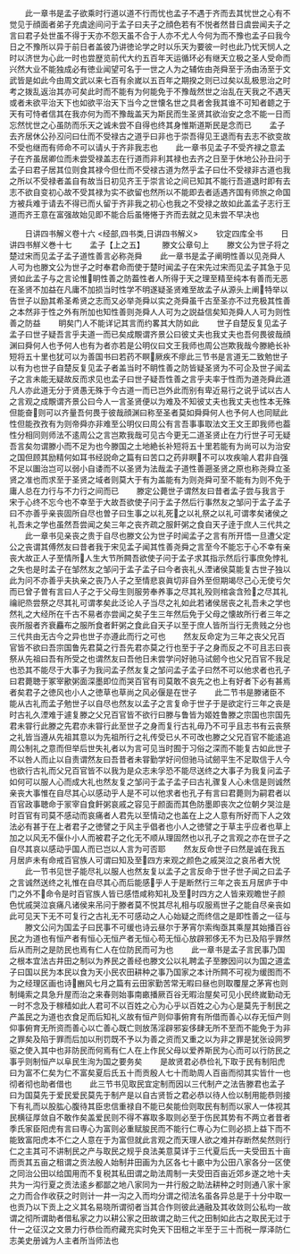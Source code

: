<!-- { "loadSidebar": true } -->
　　此一章书是孟子欲乘时行道以道不行而忧也孟子不遇于齐而去其忧世之心有不觉见于顔面者弟子充虞途间问于孟子曰夫子之顔色若有不悦者然昔日虞尝闻夫子之言曰君子处世虽不得于天亦不怨天虽不合于人亦不尤人今何为而不豫也孟子曰我今日之不豫所以异于前日者盖彼乃讲徳论学之时以乐天为要彼一时也此乃忧天悯人之时以济世为心此一时也尝歴览前代大约五百年天运循环必有继天立极之圣人受命而兴然大业不能独成必有徳业闻望可名于一世之人为之辅佐由尧舜至于汤由汤至于文武皆是如此今由周文武以来七百有余嵗以五百年之期揆之则已过矣以乱极思治之时考之拨乱返治其亦可矣此时而不能有为何能免于不豫哉然世之治乱在天我之不遇天或者未欲平治天下也如欲平治天下当今之世懐名世之具者舍我其谁不可知者聼之于天有可恃者信其在我亦何为而不豫哉盖天为斯民而生圣贤其欲治安之念不能一日而忘然忧世之心虽防而乐天之诚未尝不自得也终其身惟斯道斯民是念而已
　　孟子去齐居休公孙丒问曰仕而不受禄古之道乎曰非也于崇吾得见王退而有去志不欲变故不受也继而有师命不可以请乆于齐非我志也
　　此一章书见孟子不受齐禄之意孟子在齐虽居卿位而未尝受禄盖志在行道而非利其禄也去齐之日至于休地公孙丑问于孟子曰君子居其位则食其禄今但仕而不受禄古道为然乎孟子曰仕不受禄非古道也我之所以不受禄者盖自有故当日初见齐王于崇言论之间已知其不能行吾道退时即有去志不欲自变初心故不受其禄为实不欲留也然所以不能即去者适遇齐国有师旅之命国方被兵难于请去不得已而乆留于齐非我之初心也我之不受禄之故如此盖孟子志行王道而齐王意在富强故始见即不能合后虽惓惓于齐而去就之见未尝不早决也





　　日讲四书解义卷十六
<经部,四书类,日讲四书解义>
　　钦定四库全书
　　日讲四书觧义巻十七
　　孟子【上之五】
　　滕文公章句上
　　滕文公为世子将之楚过宋而见孟子孟子道性善言必称尧舜
　　此一章书是孟子阐明性善以见尧舜人人可为也滕文公为世子之时奉君命而使于楚时闻孟子在宋先过宋而见孟子其急于见贤如此孟子与之言论惟眀性善之防葢性者人所得于天之理至精至纯本有善而无恶在圣贤不加益在凡庸不加损当时性学不明遂疑圣贤难至故孟子从源头上阐特举以告世子以励其希圣希贤之志而又必举尧舜以实之尧舜虽千古至圣亦不过充极其性善之本然非于性之外有所加也知性善则尧舜人人可为之説益信矣知尧舜人人可为则性善之防益
　　眀矣门人不能详记其言而约畧其大防如此
　　世子自楚反复见孟子孟子曰世子疑吾言乎夫道一而已矣成覸谓齐景公曰彼丈夫也我丈夫也吾何畏彼哉顔渊曰舜何人也予何人也有为者亦若是公明仪曰文王我师也周公岂欺我哉今滕絶长补短将五十里也犹可以为善国书曰若药不瞑厥疾不瘳此三节书是言道无二致勉世子以有为也世子自楚反复见孟子者盖当时不眀性善之防皆疑圣贤为不可企及世子闻孟子之言未能无疑故反而求见也孟子曰世子疑吾性善之言乎夫率于性而为道尧舜此道凡人亦此道无分于贤愚无殊于今古道一而已岂外此而别有卑近易行之说乎试以古人之言观之成覸谓齐景公曰今人一言圣贤便以为难及不知彼丈夫也我丈夫也性本无殊但能奋则可以齐量吾何畏于彼哉顔渊曰称至圣者莫如舜舜何人也予何人也同赋此性但能孜孜有为则帝舜亦非难至公明仪曰周公有言吾事事取法文王文王即我师也葢性分相同则师法不逺周公之言岂欺我哉可见古今更无二道圣贤止在力行世子可无疑吾言矣勿谓滕小而不足为也今滕国之土地絶长补短将五十里若能有为尚可以为治安之国但顾其励精何如耳书经説命之篇有曰苦口之药非瞑不可以攻疾喻人君非自强不足以圗治岂可以弱小自诿而不以圣贤为法哉孟子道性善遡圣贤之原也称尧舜立圣贤之准也而求至于圣贤之域者则莫大于有为盖能有为则尧舜可至不能有为则不免于庸人总在力行与不力行之间而已
　　滕定公薨世子谓然友曰昔者孟子尝与我言于宋于心终不忘今也不幸至于大故吾欲使子问于孟子然后行事然友之邹问于孟子孟子曰不亦善乎亲丧固所自尽也曽子曰生事之以礼死之以礼祭之以礼可谓孝矣诸侯之礼吾未之学也虽然吾尝闻之矣三年之丧齐疏之服飦粥之食自天子逹于庶人三代共之
　　此一章书见亲丧之贵于自尽也滕文公为世子时闻孟子之言有所开悟一旦遭父定公之丧谓其傅然友曰昔者我于宋见孟子闻其性善尧舜之言至今不能忘于心不幸有亲丧大故正人子至情所人生大节所闗吾欲使子问于孟子求其指示然后行事庶免悖礼之失也是时孟子在邹然友之邹问于孟子孟子曰今者丧礼乆湮诸侯莫能复古世子独以此为问不亦善乎夫执亲之丧乃人子之至情悲哀眞切非自外至但期竭尽己心无使亏欠而已曾子曽有言曰人子之于父母生则服劳奉养事之尽其礼殁则棺衾含殓之尽其礼禴祀烝尝祭之尽其礼可谓孝矣此泛论人子当尽之礼如此若诸侯居丧之礼吾未之学也然礼之大经所在千古不易者亦尝闻之矣子生三年然后免于父母之懐故所行者三年之丧所服者齐衰麤布之服所食者飦粥之食此自天子以至于庶人皆所当行无贵贱之分也三代共由无古今之异也世子亦遵此而行之可也
　　然友反命定为三年之丧父兄百官皆不欲曰吾宗国鲁先君莫之行吾先君亦莫之行也至于子之身而反之不可且志曰丧祭从先祖曰吾有所受之也谓然友曰吾他日未尝学问好驰马试劒今也父兄百官不我足也恐其不能尽于大事子为我问孟子然友复之邹问孟子孟子曰然不可以他求者也孔子曰君薨聴于冢宰歠粥面深墨即位而哭百官有司莫敢不哀先之也上有好者下必有甚焉者矣君子之徳风也小人之徳草也草尚之风必偃是在世子
　　此二节书是滕诸臣不能从古礼而孟子勉世子以自尽也然友以孟子之言复命于世子于是欲定行三年之丧是时古礼久湮难于遽复滕之父兄百官皆不欲行曰滕与鲁皆为姬姓鲁滕之宗国也宗国先君未甞行此滕之先君亦未甞行此至世子之身而复行古礼毋乃不可乎且志书有云丧祭之礼皆当遵从先祖其意以为先祖所行之礼传受已乆不可改也滕之父兄百官不能逺追周公制礼之意而但举后世失礼者以为言可见当时囿于习俗之深而不能复古如此世子不以咎人而止以自责谓然友曰吾昔者未甞勤学好问但驰马试劒平生不足取信于人今也欲行古礼而父兄百官皆不以我为是众志未孚恐不能尽送终之大事子为我复问孟子如何可以服人心而成大礼也然友复之邹问于孟子孟子曰古礼骤复人心未信是则诚然亲丧大事惟在自尽其心以感动乎人是不可以他求者也孔子有言曰君薨则为嗣君者以百官政事聴命于冡宰自食飦粥哀戚之容见于颜面而其色防墨即丧次之位朝夕哭泣是时百官有司莫不感动而哀痛者人君先以至情动之也盖在上之人意有所好而下人之效法必有甚于在上者君子之徳譬之于风主乎倡者也小人之徳譬之于草主乎应者也草上加之以风无不偃仆小人而被君子之化无不顺从理固然也以孔子之言观之亦在世子之自尽其哀以感动乎国人而已岂以人言为可否耶
　　然友反命世子曰然是诚在我五月居庐未有命戒百官族人可谓曰知及至四方来观之颜色之戚哭泣之哀吊者大悦
　　此一节书见世子能尽礼以服人也然友复以孟子之言反命于世子世子闻之曰孟子之言诚然送终之礼惟在自尽其心而后能感乎人于是断然行三年之丧五月居庐于中门之外不命令是时百官族人皆已感悟咸称知礼及至时四方之人皆来观瞻世子颜色忧戚哭泣哀痛凡诸侯来吊问于滕者莫不悦其尽礼相与叹服焉世子之能自尽亲丧如此可见天下无不可复行之古礼无不可感动之人心始疑之而终信之是即性善之一征与
　　滕文公问为国孟子曰民事不可缓也诗云昼尔于茅宵尔索绹亟其乘屋其始播百谷民之为道也有恒产者有恒心无恒产者无恒心苟无恒心放辟邪侈无不为已及陷乎罪然后从而刑之是防民也焉有仁人在位防民而可为也
　　此一章书是孟子言民事乃国之根本宜法古井田之制以为养民之善经也滕文公以礼聘孟子至滕因问以为国之道孟子曰国以民为本民以食为天小民农田耕种之事乃国家之本计所闗不可视为缓图而不为之经理区画也诗豳风七月之篇有云田家勤苦常无暇曰昼也则取覆屋之茅宵也则制绳索之具急升屋而治之来春则始事南畞播厥百谷无暇治屋矣可见小民终嵗勤动无一时不念及于稼穑如此人君可不以百姓之心为心乎以百姓之心为心是莫先于制民之产盖民之为道也衣食足而后知礼义故有恒产则仰事俯育有所借而善心以存无恒产则仰事俯育无所资而善心以亡善心既亡则放荡淫辟邪妄侈肆无所不至而不能免于为非之罪矣及陷于罪而后加以刑罚既不予以为善之资而又重之以为非之罪是犹张设网罗驱之使入其中也非防民而何焉有仁人在上作民父母以爱养斯民为心而可以行防民之事乎则制恒产以阜民生洵为国之要务矣
　　是故贤君必恭俭礼下取于民有制阳虎曰为富不仁矣为仁不富矣夏后氏五十而贡殷人七十而助周人百亩而彻其实皆什一也彻者彻也助者借也
　　此三节书见取民宜定制而因以三代制产之法告滕君也孟子曰为国莫先于爱民爱民莫先于制产是以自古贤哲之君必恭以待人俭以制用能恭则接下有礼而以股肱心腹待其臣忠信重禄自不能已矣能俭则取民有制而以家人一体视其民横征厚敛自不敢作矣盖爱民则不得不寡取多取则必至于伤民其势有不两立者昔者季氏家臣阳虎有言曰専心为富则必重赋朘民而不能行仁専心为仁则必损上益下而不能致富阳虎本不仁之人意在于为富但就此言观之而天理人欲之难并存断然矣然则行仁之主其可不讲制民之产与取民之规乎良法美意莫详于三代夏后氏一夫受田五十亩而贡其五亩之租谓之贡法殷人始制井田画为九区各七十畞中为公田八家各分一区使之同治公田以给国用而不复税其私田谓之助法周制一夫受田百亩近郊乡遂之地十夫共为一沟行夏之贡法逺乡都鄙之地八家同为一井行殷之助法耕种之时则通八家十家之力而合作收获之时则计一井一沟之入而均分谓之彻法名虽各异总是于十分中取一也贡乃以下贡上之义其名易晓所谓彻者当其合作则彼此通融及其收敛则公私均一故谓之彻所谓助者借私家之力以耕公家之田故谓之助三代之田制如此古之取民无过于什一之征汉之文景力行恭俭而府藏充实时免天下田租之半至于三十而税一厚泽防仁志美史册诚为人主者所当师法也
